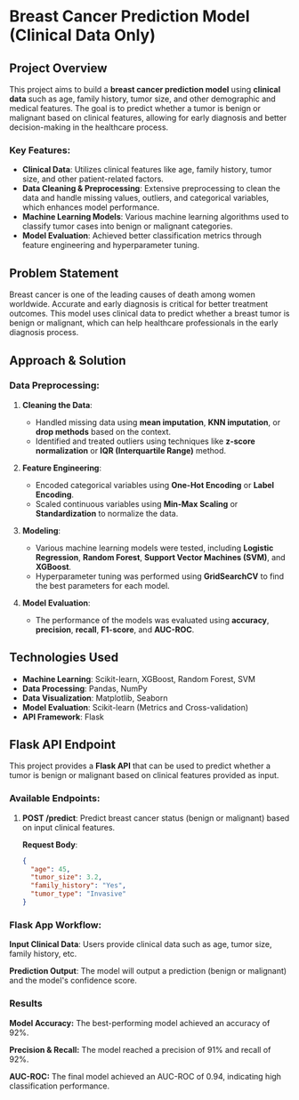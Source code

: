 # Breast Cancer Prediction Model (Clinical Data Only)

## Project Overview

This project aims to build a **breast cancer prediction model** using **clinical data** such as age, family history, tumor size, and other demographic and medical features. The goal is to predict whether a tumor is benign or malignant based on clinical features, allowing for early diagnosis and better decision-making in the healthcare process.

### Key Features:
- **Clinical Data**: Utilizes clinical features like age, family history, tumor size, and other patient-related factors.
- **Data Cleaning & Preprocessing**: Extensive preprocessing to clean the data and handle missing values, outliers, and categorical variables, which enhances model performance.
- **Machine Learning Models**: Various machine learning algorithms used to classify tumor cases into benign or malignant categories.
- **Model Evaluation**: Achieved better classification metrics through feature engineering and hyperparameter tuning.

## Problem Statement

Breast cancer is one of the leading causes of death among women worldwide. Accurate and early diagnosis is critical for better treatment outcomes. This model uses clinical data to predict whether a breast tumor is benign or malignant, which can help healthcare professionals in the early diagnosis process.

## Approach & Solution

### Data Preprocessing:
1. **Cleaning the Data**:
   - Handled missing data using **mean imputation**, **KNN imputation**, or **drop methods** based on the context.
   - Identified and treated outliers using techniques like **z-score normalization** or **IQR (Interquartile Range)** method.
   
2. **Feature Engineering**:
   - Encoded categorical variables using **One-Hot Encoding** or **Label Encoding**.
   - Scaled continuous variables using **Min-Max Scaling** or **Standardization** to normalize the data.

3. **Modeling**:
   - Various machine learning models were tested, including **Logistic Regression**, **Random Forest**, **Support Vector Machines (SVM)**, and **XGBoost**.
   - Hyperparameter tuning was performed using **GridSearchCV** to find the best parameters for each model.
   
4. **Model Evaluation**:
   - The performance of the models was evaluated using **accuracy**, **precision**, **recall**, **F1-score**, and **AUC-ROC**.

## Technologies Used

- **Machine Learning**: Scikit-learn, XGBoost, Random Forest, SVM
- **Data Processing**: Pandas, NumPy
- **Data Visualization**: Matplotlib, Seaborn
- **Model Evaluation**: Scikit-learn (Metrics and Cross-validation)
- **API Framework**: Flask

## Flask API Endpoint

This project provides a **Flask API** that can be used to predict whether a tumor is benign or malignant based on clinical features provided as input.

### Available Endpoints:

1. **POST /predict**: Predict breast cancer status (benign or malignant) based on input clinical features.

   **Request Body**:
   ```json
   {
     "age": 45,
     "tumor_size": 3.2,
     "family_history": "Yes",
     "tumor_type": "Invasive"
   }
   
### Flask App Workflow:

**Input Clinical Data**: Users provide clinical data such as age, tumor size, family history, etc.

**Prediction Output**: The model will output a prediction (benign or malignant) and the model's confidence score.

### Results

**Model Accuracy:** The best-performing model achieved an accuracy of 92%.

**Precision & Recall:** The model reached a precision of 91% and recall of 92%.

**AUC-ROC:** The final model achieved an AUC-ROC of 0.94, indicating high classification performance.
